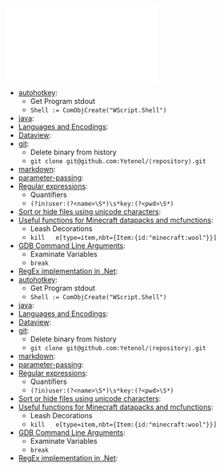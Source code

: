 
![List Languages notes](../scripts/List%20Languages%20notes.md)

-   [autohotkey](languages/autohotkey.md):
    -   Get Program stdout
    -   `Shell := ComObjCreate("WScript.Shell")`
-   [java](languages/java.md):
-   [Languages and Encodings](Languages%20and%20Encodings.md):
-   [Dataview](languages/Dataview.md):
-   [git](languages/git.md):
    -   Delete binary from history
    -   `git clone git@github.com:Yetenol/⟨repository⟩.git`
-   [markdown](languages/markdown.md):
-   [parameter-passing](languages/parameter-passing.md):
-   [Regular expressions](languages/Regular%20expressions.md):
    -   Quantifiers
    -   `(?in)user:(?<name>\S*)\s*key:(?<pwd>\S*)`
-   [Sort or hide files using unicode characters](languages/Sort%20or%20hide%20files%20using%20unicode%20characters.md):
-   [Useful functions for Minecraft datapacks and mcfunctions](languages/Useful%20functions%20for%20Minecraft%20datapacks%20and%20mcfunctions.md):
    -   Leash Decorations
    -   `kill   e[type=item,nbt={Item:{id:"minecraft:wool"}}]`
-   [GDB Command Line Arguments](languages/GDB%20Command%20Line%20Arguments.md):
    -   Examinate Variables
    -   `break`
-   [RegEx implementation in .Net](languages/RegEx%20implementation%20in%20.Net.md):
-   [autohotkey](languages/autohotkey.md):
    -   Get Program stdout
    -   `Shell := ComObjCreate("WScript.Shell")`
-   [java](languages/java.md):
-   [Languages and Encodings](Languages%20and%20Encodings.md):
-   [Dataview](languages/Dataview.md):
-   [git](languages/git.md):
    -   Delete binary from history
    -   `git clone git@github.com:Yetenol/⟨repository⟩.git`
-   [markdown](languages/markdown.md):
-   [parameter-passing](languages/parameter-passing.md):
-   [Regular expressions](languages/Regular%20expressions.md):
    -   Quantifiers
    -   `(?in)user:(?<name>\S*)\s*key:(?<pwd>\S*)`
-   [Sort or hide files using unicode characters](languages/Sort%20or%20hide%20files%20using%20unicode%20characters.md):
-   [Useful functions for Minecraft datapacks and mcfunctions](languages/Useful%20functions%20for%20Minecraft%20datapacks%20and%20mcfunctions.md):
    -   Leash Decorations
    -   `kill   e[type=item,nbt={Item:{id:"minecraft:wool"}}]`
-   [GDB Command Line Arguments](languages/GDB%20Command%20Line%20Arguments.md):
    -   Examinate Variables
    -   `break`
-   [RegEx implementation in .Net](languages/RegEx%20implementation%20in%20.Net.md):